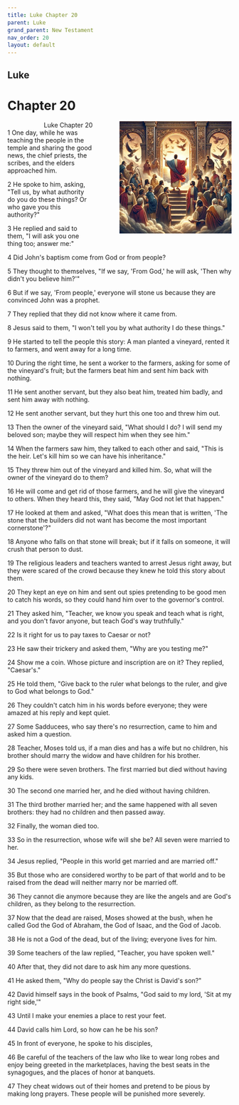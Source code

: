 ```yaml
---
title: Luke Chapter 20
parent: Luke
grand_parent: New Testament
nav_order: 20
layout: default
---
```


## Luke

# Chapter 20

<div style="clear: both; text-align: right;">
    <div style="max-width: 50%; height: auto; float: right; margin: 0 0 10px 10px; padding-left: 10%;">
        <img src="/assets/Image/Luke/500/20.jpg" alt="Luke Chapter 20" class="chapter-image">
    </div>
    <figcaption style="font-size: 14px; text-align: right;">Luke Chapter 20</figcaption>
</div>
1 One day, while he was teaching the people in the temple and sharing the good news, the chief priests, the scribes, and the elders approached him.

2 He spoke to him, asking, "Tell us, by what authority do you do these things? Or who gave you this authority?"

3 He replied and said to them, "I will ask you one thing too; answer me:"

4 Did John's baptism come from God or from people?

5 They thought to themselves, "If we say, 'From God,' he will ask, 'Then why didn't you believe him?'"

6 But if we say, 'From people,' everyone will stone us because they are convinced John was a prophet.

7 They replied that they did not know where it came from.

8 Jesus said to them, "I won't tell you by what authority I do these things."

9 He started to tell the people this story: A man planted a vineyard, rented it to farmers, and went away for a long time.

10 During the right time, he sent a worker to the farmers, asking for some of the vineyard's fruit; but the farmers beat him and sent him back with nothing.

11 He sent another servant, but they also beat him, treated him badly, and sent him away with nothing.

12 He sent another servant, but they hurt this one too and threw him out.

13 Then the owner of the vineyard said, "What should I do? I will send my beloved son; maybe they will respect him when they see him."

14 When the farmers saw him, they talked to each other and said, "This is the heir. Let's kill him so we can have his inheritance."

15 They threw him out of the vineyard and killed him. So, what will the owner of the vineyard do to them?

16 He will come and get rid of those farmers, and he will give the vineyard to others. When they heard this, they said, "May God not let that happen."

17 He looked at them and asked, "What does this mean that is written, 'The stone that the builders did not want has become the most important cornerstone'?"

18 Anyone who falls on that stone will break; but if it falls on someone, it will crush that person to dust.

19 The religious leaders and teachers wanted to arrest Jesus right away, but they were scared of the crowd because they knew he told this story about them.

20 They kept an eye on him and sent out spies pretending to be good men to catch his words, so they could hand him over to the governor's control.

21 They asked him, "Teacher, we know you speak and teach what is right, and you don't favor anyone, but teach God's way truthfully."

22 Is it right for us to pay taxes to Caesar or not?

23 He saw their trickery and asked them, "Why are you testing me?"

24 Show me a coin. Whose picture and inscription are on it? They replied, "Caesar's."

25 He told them, "Give back to the ruler what belongs to the ruler, and give to God what belongs to God."

26 They couldn't catch him in his words before everyone; they were amazed at his reply and kept quiet.

27 Some Sadducees, who say there's no resurrection, came to him and asked him a question.

28 Teacher, Moses told us, if a man dies and has a wife but no children, his brother should marry the widow and have children for his brother.

29 So there were seven brothers. The first married but died without having any kids.

30 The second one married her, and he died without having children.

31 The third brother married her; and the same happened with all seven brothers: they had no children and then passed away.

32 Finally, the woman died too.

33 So in the resurrection, whose wife will she be? All seven were married to her.

34 Jesus replied, "People in this world get married and are married off."

35 But those who are considered worthy to be part of that world and to be raised from the dead will neither marry nor be married off.

36 They cannot die anymore because they are like the angels and are God's children, as they belong to the resurrection.

37 Now that the dead are raised, Moses showed at the bush, when he called God the God of Abraham, the God of Isaac, and the God of Jacob.

38 He is not a God of the dead, but of the living; everyone lives for him.

39 Some teachers of the law replied, "Teacher, you have spoken well."

40 After that, they did not dare to ask him any more questions.

41 He asked them, "Why do people say the Christ is David's son?"

42 David himself says in the book of Psalms, "God said to my lord, 'Sit at my right side,'"

43 Until I make your enemies a place to rest your feet.

44 David calls him Lord, so how can he be his son?

45 In front of everyone, he spoke to his disciples,

46 Be careful of the teachers of the law who like to wear long robes and enjoy being greeted in the marketplaces, having the best seats in the synagogues, and the places of honor at banquets.

47 They cheat widows out of their homes and pretend to be pious by making long prayers. These people will be punished more severely.


